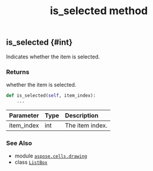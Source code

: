 ﻿---
title: is_selected method
second_title: Aspose.Cells for Python via .NET API References
description: 
type: docs
weight: 150
url: /aspose.cells.drawing/listbox/is_selected/
is_root: false
---

## is_selected {#int}

Indicates whether the item is selected.


### Returns 


whether the item is selected.


```python
def is_selected(self, item_index):
    ...
```


| Parameter | Type | Description |
| :- | :- | :- |
| item_index | int | The item index. |



### See Also
* module [`aspose.cells.drawing`](../../)
* class [`ListBox`](/cells/python-net/aspose.cells.drawing/listbox)
